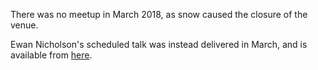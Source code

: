 There was no meetup in March 2018, as snow caused the closure of the venue.

Ewan Nicholson's scheduled talk was instead delivered in March, and is
available from [here](https://github.com/pydataedinburgh/meetups/blob/master/meetup-2018-04-05).
